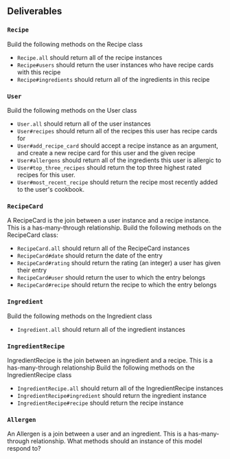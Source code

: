 ## Deliverables

### `Recipe`
Build the following methods on the Recipe class

- `Recipe.all`
should return all of the recipe instances
- `Recipe#users`
should return the user instances who have recipe cards with this recipe
- `Recipe#ingredients`
should return all of the ingredients in this recipe


### `User`
Build the following methods on the User class

- `User.all`
should return all of the user instances
- `User#recipes`
should return all of the recipes this user has recipe cards for
- `User#add_recipe_card`
should accept a recipe instance as an argument, and create a new recipe card for this user and the given recipe
- `User#allergens`
should return all of the ingredients this user is allergic to
- `User#top_three_recipes`
should return the top three highest rated recipes for this user.
- `User#most_recent_recipe`
should return the recipe most recently added to the user's cookbook.



### `RecipeCard`
A RecipeCard is the join between a user instance and a recipe instance.  This is a has-many-through relationship.
Build the following methods on the RecipeCard class:  

- `RecipeCard.all`
should return all of the RecipeCard instances
- `RecipeCard#date`
should return the date of the entry
- `RecipeCard#rating`
should return the rating (an integer) a user has given their entry
- `RecipeCard#user`
should return the user to which the entry belongs
- `RecipeCard#recipe`
should return the recipe to which the entry belongs

### `Ingredient`
Build the following methods on the Ingredient class

- `Ingredient.all`
should return all of the ingredient instances


### `IngredientRecipe`
IngredientRecipe is the join between an ingredient and a recipe.  This is a has-many-through relationship
Build the following methods on the IngredientRecipe class

- `IngredientRecipe.all`
should return all of the IngredientRecipe instances
- `IngredientRecipe#ingredient`
should return the ingredient instance
- `IngredientRecipe#recipe`
should return the recipe instance

### `Allergen`
An Allergen is a join between a user and an ingredient.  This is a has-many-through relationship.  What methods should an instance of this model respond to?
